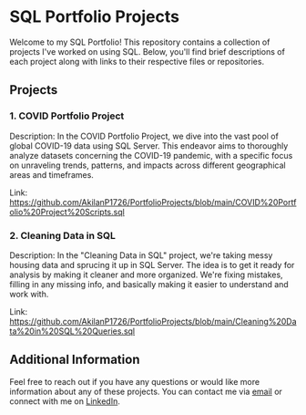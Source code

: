 # SQL Portfolio Projects

Welcome to my SQL Portfolio! This repository contains a collection of projects I've worked on using SQL. Below, you'll find brief descriptions of each project along with links to their respective files or repositories.

## Projects

### 1. COVID Portfolio Project
Description: In the COVID Portfolio Project, we dive into the vast pool of global COVID-19 data using SQL Server. This endeavor aims to thoroughly analyze datasets concerning the COVID-19 pandemic, with a specific focus on unraveling trends, patterns, and impacts across different geographical areas and timeframes.

Link: https://github.com/AkilanP1726/PortfolioProjects/blob/main/COVID%20Portfolio%20Project%20Scripts.sql

### 2. Cleaning Data in SQL
Description: In the "Cleaning Data in SQL" project, we're taking messy housing data and sprucing it up in SQL Server. The idea is to get it ready for analysis by making it cleaner and more organized. We're fixing mistakes, filling in any missing info, and basically making it easier to understand and work with.

Link: https://github.com/AkilanP1726/PortfolioProjects/blob/main/Cleaning%20Data%20in%20SQL%20Queries.sql

## Additional Information

Feel free to reach out if you have any questions or would like more information about any of these projects. You can contact me via [email](mailto:akilanp17@gmail.com) or connect with me on [LinkedIn](https://www.linkedin.com/in/akilan-pandiyan1726).
